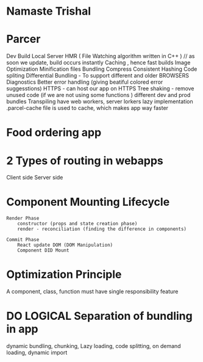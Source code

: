 # Namaste Trishal

# Parcer

Dev Build
Local Server
HMR ( File Watching algorithm written in C++ ) // as soon we update, build occurs instantly
Caching , hence fast builds
Image Optimization
Minification files
Bundling
Compress
Consistent Hashing
Code spliting
Differential Bundling - To support different and older BROWSERS
Diagnostics
Better error handling (giving beatiful colored error suggesstions)
HTTPS - can host our app on HTTPS
Tree shaking - remove unused code (if we are not using some functions )
different dev and prod bundles
Transpiling
have web workers, server lorkers
lazy implementation
.parcel-cache file is used to cache, which makes app way faster

# Food ordering app

# 2 Types of routing in webapps

Client side
Server side

# Component Mounting Lifecycle

    Render Phase
        constructor (props and state creation phase)
        render - reconciliation (finding the difference in components)

    Commit Phase
        React update DOM (DOM Manipulation)
        Component DID Mount

# Optimization Principle

A component, class, function must have single responsibility feature

# DO LOGICAL Separation of bundling in app

dynamic bundling, chunking, Lazy loading, code splitting, on demand loading, dynamic import
